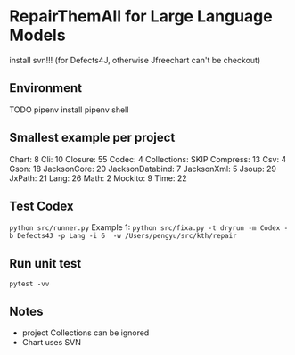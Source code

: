 # RepairThemAll for Large Language Models
install svn!!! (for Defects4J, otherwise Jfreechart can't be checkout)
## Environment
TODO
pipenv install
pipenv shell

## Smallest example per project
Chart: 8
Cli: 10
Closure: 55
Codec: 4
Collections: SKIP
Compress: 13
Csv: 4
Gson: 18
JacksonCore: 20
JacksonDatabind: 7
JacksonXml: 5
Jsoup: 29
JxPath: 21
Lang: 26 
Math: 2
Mockito: 9
Time: 22
## Test Codex
`python src/runner.py`
Example 1: `python src/fixa.py -t dryrun -m Codex -b Defects4J -p Lang -i 6  -w /Users/pengyu/src/kth/repair`

## Run unit test
`pytest -vv`

## Notes
* project Collections can be ignored
* Chart uses SVN
